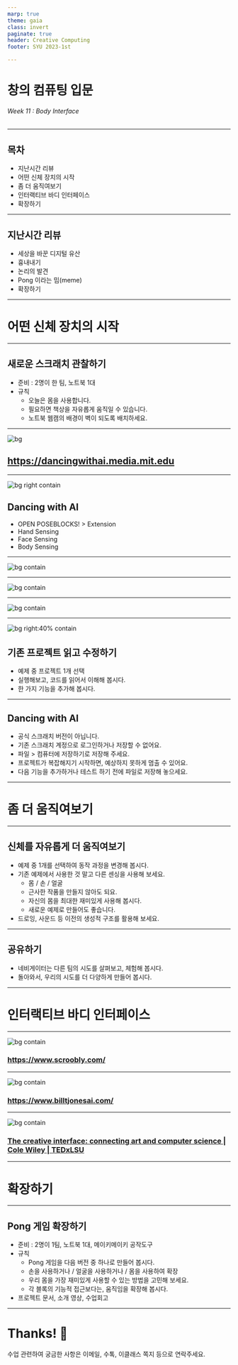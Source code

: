 ```yaml
---
marp: true
theme: gaia
class: invert
paginate: true
header: Creative Computing
footer: SYU 2023-1st

---
```

<!--
_class: lead
_paginate: false
-->
# **창의 컴퓨팅 입문**
###### Week 11 : Body Interface

---
## 목차
* 지난시간 리뷰
* 어떤 신체 장치의 시작
* 좀 더 움직여보기
* 인터랙티브 바디 인터페이스
* 확장하기

---
## 지난시간 리뷰
* 세상을 바꾼 디지털 유산
* 흉내내기
* 논리의 발견
* Pong 이라는 밈(meme)
* 확장하기

---
<!--
_class: lead
_paginate: false
-->
# 어떤 신체 장치의 시작

---
## 새로운 스크래치 관찰하기
* 준비 : 2명이 한 팀, 노트북 1대
* 규칙
  - 오늘은 몸을 사용합니다.
  - 필요하면 책상을 자유롭게 움직일 수 있습니다.
  - 노트북 웹캠의 배경이 벽이 되도록 배치하세요.

---
![bg](img/w11-01.png)
## https://dancingwithai.media.mit.edu

---
![bg right contain](img/w11-02.png)
## Dancing with AI
* OPEN POSEBLOCKS! > Extension
* Hand Sensing
* Face Sensing
* Body Sensing

---
![bg contain](img/w11-03.png)

---
![bg contain](img/w11-04.png)

---
![bg contain](img/w11-05.png)

---
![bg right:40% contain](img/w11-06.png)
## 기존 프로젝트 읽고 수정하기
* 예제 중 프로젝트 1개 선택
* 실행해보고, 코드를 읽어서 이해해 봅시다.
* 한 가지 기능을 추가해 봅시다.

---
## Dancing with AI
* 공식 스크래치 버전이 아닙니다.
* 기존 스크래치 계정으로 로그인하거나 저장할 수 없어요.
* 파일 > 컴퓨터에 저장하기로 저장해 주세요. 
* 프로젝트가 복잡해지기 시작하면, 예상하지 못하게 멈출 수 있어요. 
* 다음 기능을 추가하거나 테스트 하기 전에 파일로 저장해 놓으세요.

---
<!--
_class: lead
_paginate: false
-->
# 좀 더 움직여보기 

---
## 신체를 자유롭게 더 움직여보기
* 예제 중 1개를 선택하여 동작 과정을 변경해 봅시다. 
* 기존 예제에서 사용한 것 말고 다른 센싱을 사용해 보세요.
  - 몸 / 손 / 얼굴
  - 근사한 작품을 만들지 않아도 되요.
  - 자신의 몸을 최대한 재미있게 사용해 봅시다.
  - 새로운 예제로 만들어도 좋습니다.
* 드로잉, 사운드 등 이전의 생성적 구조를 활용해 보세요.

---
## 공유하기
* 네비게이터는 다른 팀의 시도를 살펴보고, 체험해 봅시다. 
* 돌아와서, 우리의 시도를 더 다양하게 만들어 봅시다.

---
<!--
_class: lead
_paginate: false
-->
# 인터랙티브 바디 인터페이스

---
<!--
_class: lead
_paginate: false
-->
![bg contain](img/w11-07.png)
### https://www.scroobly.com/

---
<!--
_class: lead
_paginate: false
-->
![bg contain](img/w11-08.png)
### https://www.billtjonesai.com/

---
<!--
_class: lead
_paginate: false
-->
![bg contain](img/w11-09.png)
### [The creative interface: connecting art and computer science | Cole Wiley | TEDxLSU](https://youtu.be/4yldLauJOZ4?t=619)


---
<!--
_class: lead
_paginate: false
-->
# 확장하기

---
## Pong 게임 확장하기
* 준비 : 2명이 1팀, 노트북 1대, 메이키메이키 공작도구
* 규칙
  - Pong 게임을 다음 버전 중 하나로 만들어 봅시다.
  - 손을 사용하거나 / 얼굴을 사용하거나 / 몸을 사용하여 확장
  - 우리 몸을 가장 재미있게 사용할 수 있는 방법을 고민해 보세요.
  - 각 블록의 기능적 접근보다는, 움직임을 확장해 봅시다. 
* 프로젝트 문서, 소개 영상, 수업회고

---
<!--
_class: lead
_paginate: false
-->
# Thanks! 🎉 

수업 관련하여 궁금한 사항은 
이메일, 수톡, 이클래스 쪽지 등으로 연락주세요.